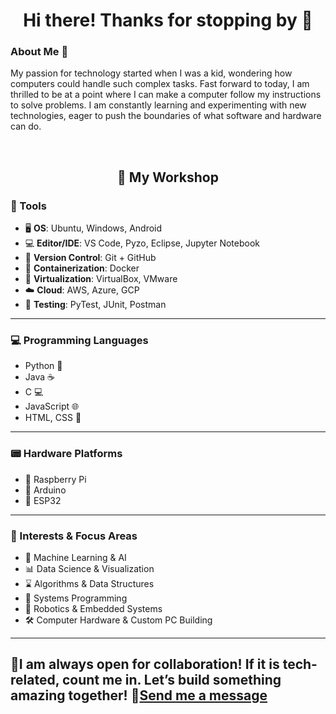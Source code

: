 <h1 align="center">Hi there! Thanks for stopping by 👋</h1>

### About Me 🙋
My passion for technology started when I was a kid, wondering how computers
could handle such complex tasks. Fast forward to today, I am thrilled to be at a point where I can make a computer follow my instructions to solve problems. I am constantly learning and experimenting with new technologies, eager to push the boundaries of what software and hardware can do.
<p>&nbsp;</p>

<h2 align="center">🔬 My Workshop</h2>

### 🧰 Tools
- 🖥️ **OS**: Ubuntu, Windows, Android
- 💻 **Editor/IDE**: VS Code, Pyzo, Eclipse, Jupyter Notebook
- 🐙 **Version Control**: Git + GitHub
- 🐳 **Containerization**: Docker
- 🧱 **Virtualization**: VirtualBox, VMware 
- ☁️ **Cloud**: AWS, Azure, GCP
- 🧪 **Testing**: PyTest, JUnit, Postman

---
### 💻 Programming Languages
- Python 🐍
- Java ☕
- C 💻
- JavaScript 🌐
- HTML, CSS 🎨 
---
### 📟 Hardware Platforms
- 🍓 Raspberry Pi
- 🔌 Arduino
- 📶 ESP32 
---
### 🧠 Interests & Focus Areas
- 🔬 Machine Learning & AI
- 📊 Data Science & Visualization
- ⌛ Algorithms & Data Structures
- 🧱 Systems Programming
- 🤖 Robotics & Embedded Systems
- 🛠️ Computer Hardware & Custom PC Building
---
## 🚀I am always open for collaboration! If it is tech-related, count me in. Let’s build something amazing together! 📧[Send me a message](mailto:sansingh3030@gmail.com)
